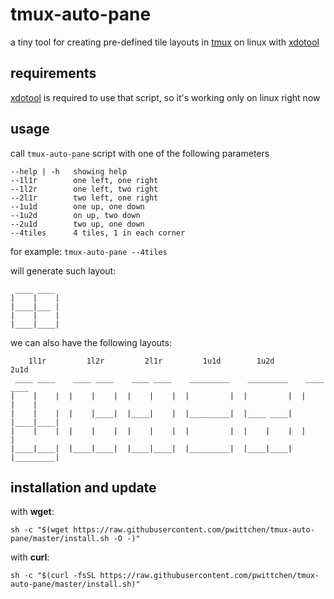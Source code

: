 tmux-auto-pane
==============
a tiny tool for creating pre-defined tile layouts in [tmux](https://tmux.github.io/) on linux with [xdotool](http://www.semicomplete.com/projects/xdotool)

requirements
------------

[xdotool](http://www.semicomplete.com/projects/xdotool) is required to use that script, so it's working only on linux right now

usage
-----

call `tmux-auto-pane` script with one of the following parameters

```
--help | -h   showing help
--1l1r        one left, one right
--1l2r        one left, two right
--2l1r        two left, one right
--1u1d        one up, one down
--1u2d        on up, two down
--2u1d        two up, one down
--4tiles      4 tiles, 1 in each corner
```

for example: `tmux-auto-pane --4tiles`

will generate such layout:

```
 ____ ____
|    |    |
|____|___ |
|    |    |
|____|____|
```

we can also have the following layouts:

```
    1l1r         1l2r         2l1r         1u1d        1u2d         2u1d
 ____ ____    ____ ____    ____ ____    _________    _________    ____ ____
|    |    |  |    |    |  |    |    |  |         |  |         |  |    |    |
|    |    |  |    |____|  |____|    |  |_________|  |____ ____|  |____|____|
|    |    |  |    |    |  |    |    |  |         |  |    |    |  |         |
|____|____|  |____|____|  |____|____|  |_________|  |____|____|  |_________|
```

installation and update
-----------------------

with **wget**:
```shell
sh -c "$(wget https://raw.githubusercontent.com/pwittchen/tmux-auto-pane/master/install.sh -O -)"
```

with **curl**:
```shell
sh -c "$(curl -fsSL https://raw.githubusercontent.com/pwittchen/tmux-auto-pane/master/install.sh)"
```
